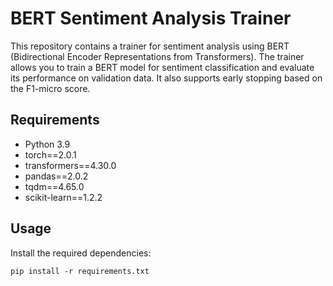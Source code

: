 # BERT Sentiment Analysis Trainer

This repository contains a trainer for sentiment analysis using BERT (Bidirectional Encoder Representations from Transformers). The trainer allows you to train a BERT model for sentiment classification and evaluate its performance on validation data. It also supports early stopping based on the F1-micro score.

## Requirements

- Python 3.9
- torch==2.0.1
- transformers==4.30.0
- pandas==2.0.2
- tqdm==4.65.0
- scikit-learn==1.2.2

## Usage

Install the required dependencies:

   ```
   pip install -r requirements.txt
   ```